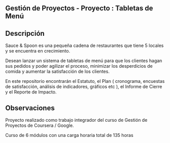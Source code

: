 Gestión de Proyectos - Proyecto : Tabletas de Menú
--------------------------------------------------


Descripción
-----------

Sauce & Spoon es una pequeña cadena de restaurantes que tiene 5 locales y se encuentra en crecimiento.

Desean lanzar un sistema de tabletas de menú para que los clientes hagan sus pedidos y poder agilizar el proceso, minimizar los desperdicios de comida y aumentar la satisfacción de los clientes.

En este repositorio encontrarán el Estatuto, el Plan ( cronograma, encuestas de satisfacción, análisis de indicadores, gráficos etc ), el Informe de Cierre y el Reporte de Impacto.


Observaciones
-------------
Proyecto realizado como trabajo integrador del curso de Gestión de Proyectos de Coursera / Google.

Curso de 6 módulos con una carga horaria total de 135 horas

